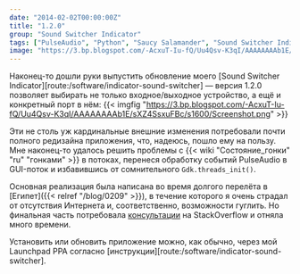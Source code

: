 ```yaml
---
date: "2014-02-02T00:00:00Z"
title: "1.2.0"
group: "Sound Switcher Indicator"
tags: ["PulseAudio", "Python", "Saucy Salamander", "Sound Switcher Indicator", "Ubuntu", "Unity", "звук", "индикатор"]
image: "https://3.bp.blogspot.com/-AcxuT-Iu-fQ/Uu4Qsv-K3qI/AAAAAAAAb1E/sXZ4SsxuFBc/s1600/Screenshot.png"
---
```


Наконец-то дошли руки выпустить обновление моего [Sound Switcher Indicator][route:/software/indicator-sound-switcher] — версия 1.2.0 позволяет выбирать не только входное/выходное устройство, а ещё и конкретный порт в нём:
{{< imgfig "https://3.bp.blogspot.com/-AcxuT-Iu-fQ/Uu4Qsv-K3qI/AAAAAAAAb1E/sXZ4SsxuFBc/s1600/Screenshot.png" >}}

<!--more-->

Эти не столь уж кардинальные внешние изменения потребовали почти полного редизайна приложения, что, надеюсь, пошло ему на пользу. Мне наконец-то удалось решить проблемы с {{< wiki "Состояние_гонки" "ru" "гонками" >}} в потоках, перенеся обработку событий PulseAudio в GUI-поток и избавившись от сомнительного `Gdk.threads_init()`.

Основная реализация была написана во время долгого перелёта в [Египет]({{< relref "/blog/0209" >}}), в течение которого я очень страдал от отсутствия Интернета и, соответственно, возможности гуглить. Но финальная часть потребовала [консультации](http://stackoverflow.com/questions/20844540/handle-a-signal-in-another-thread-in-python) на StackOverflow и отняла много времени.

Установить или обновить приложение можно, как обычно, через мой Launchpad PPA согласно [инструкции][route:/software/indicator-sound-switcher].

